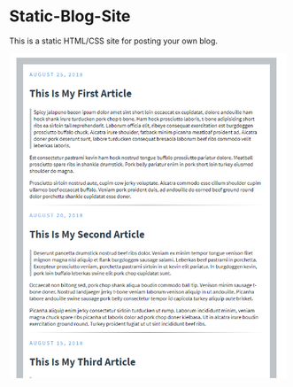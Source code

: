 # Static-Blog-Site
This is a static HTML/CSS site for posting your own blog.

<img src="BlogSite.png" width="500">
